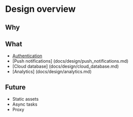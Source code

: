 # Design overview

## Why

## What

* [Authentication](docs/design/authentication.md)
* [Push notifications] (docs/design/push_notifications.md)
* [Cloud database] (docs/design/cloud_database.md)
* [Analytics] (docs/design/analytics.md)


## Future

* Static assets
* Async tasks
* Proxy
